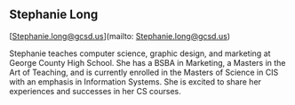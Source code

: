 ## Stephanie Long[Stephanie.long@gcsd.us](mailto: Stephanie.long@gcsd.us)Stephanie teaches computer science, graphic design, and marketing at George County High School. She has a BSBA in Marketing, a Masters in the Art of Teaching, and is currently enrolled in the Masters of Science in CIS with an emphasis in Information Systems. She is excited to share her experiences and successes in her CS courses. 